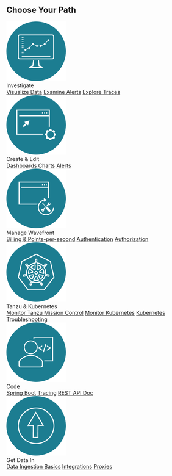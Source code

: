 <div class="choose-path-container">
    <div class="row section-header">
        <h2>Choose Your Path</h2>
        <div class="aa-input-container desktop" id="aa-input-container-choose-path"></div>
        <div class="container mobile-search">
            <div class="aa-input-container mobile" id="aa-input-container-mobile-choose-path"></div>
        </div>
    </div>
    <div class="row choose-path-card-wrapper">
        <div class="choose-path-card col-md-4 col-sm-12">
            <img src="/images/investigate.png" alt="icon"/>
            <div class="choose-path-card-title">Investigate</div>
            <div class="choose-path-card-links">
                <a href="ui_examine_data.html">Visualize Data</a>
                <a href="alerts.html">Examine Alerts</a>
                <a href="tracing_basics.html">Explore Traces</a>
            </div>
        </div>
        <div class="choose-path-card col-md-4 col-sm-12">
            <img src="/images/create_edit.png" alt="icon"/>
            <div class="choose-path-card-title">Create & Edit</div>
            <div class="choose-path-card-links">
                <a href="ui_dashboards.html">Dashboards</a>
                <a href="ui_charts.html">Charts</a>
                <a href="alerts_manage.html">Alerts</a>
            </div>
        </div>
        <div class="choose-path-card col-md-4 col-sm-12">
            <img src="/images/administration_fill.png" alt="icon"/>
            <div class="choose-path-card-title">Manage Wavefront</div>
            <div class="choose-path-card-links">
                <a href="wavefront_usage_info.html">Billing & Points-per-second</a>
                <a href="authentication.html">Authentication</a>
                <a href="authorization.html">Authorization</a>
            </div>
        </div>
    </div>
    <div class="row choose-path-card-wrapper">
        <div class="choose-path-card col-md-4 col-sm-12">
            <img src="/images/tanzu_k8s.png" alt="icon"/>
            <div class="choose-path-card-title">Tanzu & Kubernetes</div>
            <div class="choose-path-card-links">
                <a href="integrations_tmc_howto.html">Monitor Tanzu Mission Control</a>
                <a href="wavefront_kubernetes.html">Monitor Kubernetes</a>
                <a href="wf_kubernetes_troubleshooting.html">Kubernetes Troubleshooting</a>
            </div>
        </div>
        <div class="choose-path-card col-md-4 col-sm-12">
            <img src="/images/code.png" alt="icon"/>
            <div class="choose-path-card-title">Code</div>
            <div class="choose-path-card-links">
                <a href="wavefront_springboot.html">Spring Boot</a>
                <a href="tracing_java_tutorial.html">Tracing</a>
                <a href="wavefront_api.html">REST API Doc</a>
            </div>
        </div>
        <div class="choose-path-card col-md-4 col-sm-12">
            <img src="/images/get_data_in.png" alt="icon"/>
            <div class="choose-path-card-title">Get Data In</div>
            <div class="choose-path-card-links">
                <a href="wavefront_data_ingestion.html">Data Ingestion Basics</a>
                <a href="integrations.html">Integrations</a>
                <a href="proxies.html">Proxies</a>
            </div>
        </div>
    </div>
</div>
